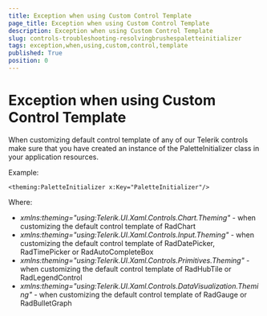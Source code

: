 ```yaml
---
title: Exception when using Custom Control Template
page_title: Exception when using Custom Control Template
description: Exception when using Custom Control Template
slug: controls-troubleshooting-resolvingbrushespaletteinitializer
tags: exception,when,using,custom,control,template
published: True
position: 0
---
```


# Exception when using Custom Control Template

When customizing default control template of any of our Telerik controls make sure that you have created an instance of the PaletteInitializer class in your application resources.
        
Example:

	<theming:PaletteInitializer x:Key="PaletteInitializer"/>

Where: 

* *xmlns:theming="using:Telerik.UI.Xaml.Controls.Chart.Theming"* - when customizing the default control template of RadChart
* *xmlns:theming="using:Telerik.UI.Xaml.Controls.Input.Theming"* - when customizing the default control template of RadDatePicker, RadTimePicker or RadAutoCompleteBox
* *xmlns:theming="using:Telerik.UI.Xaml.Controls.Primitives.Theming"* - when customizing the default control template of RadHubTile or RadLegendControl
* *xmlns:theming="using:Telerik.UI.Xaml.Controls.DataVisualization.Theming"* - when customizing the default control template of RadGauge or RadBulletGraph
